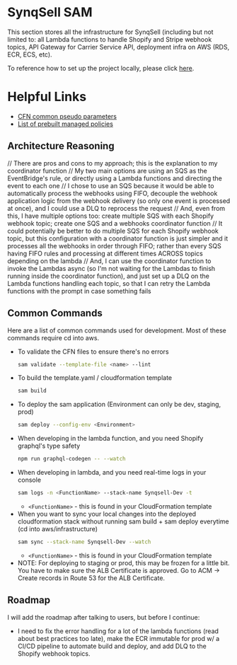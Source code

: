# SynqSell SAM

This section stores all the infrastructure for SynqSell (including but not limited to: all Lambda functions to handle Shopify and Stripe webhook topics, API Gateway for Carrier Service API, deployment infra on AWS (RDS, ECR, ECS, etc).

To reference how to set up the project locally, please click <a href="https://github.com/bobandash/synqsell_shopify">here</a>.

# Helpful Links
- [CFN common pseudo parameters](https://docs.aws.amazon.com/AWSCloudFormation/latest/UserGuide/pseudo-parameter-reference.html)
- [List of prebuilt managed policies](https://docs.aws.amazon.com/aws-managed-policy/latest/reference/AmazonECSTaskExecutionRolePolicy.html)

## Architecture Reasoning



// There are pros and cons to my approach; this is the explanation to my coordinator function
// My two main options are using an SQS as the EventBridge's rule, or directly using a Lambda functions and directing the event to each one
// I chose to use an SQS because it would be able to automatically process the webhooks using FIFO, decouple the webhook application logic from the webhook delivery (so only one event is processed at once), and I could use a DLQ to reprocess the request
// And, even from this, I have multiple options too: create multiple SQS with each Shopify webhook topic; create one SQS and a webhooks coordinator function
// It could potentially be better to do multiple SQS for each Shopify webhook topic, but this configuration with a coordinator function is just simpler and it processes all the webhooks in order through FIFO; rather than every SQS having FIFO rules and processing at different times ACROSS topics depending on the lambda
// And, I can use the coordinator function to invoke the Lambdas async (so I'm not waiting for the Lambdas to finish running inside the coordinator function), and just set up a DLQ on the Lambda functions handling each topic, so that I can retry the Lambda functions with the prompt in case something fails

## Common Commands

Here are a list of common commands used for development. Most of these commands require cd into aws.

- To validate the CFN files to ensure there's no errors
  ```sh
  sam validate --template-file <name> --lint
  ```
- To build the template.yaml / cloudformation template
  ```sh
  sam build
  ```
- To deploy the sam application (Environment can only be dev, staging, prod)
  ```sh
  sam deploy --config-env <Environment>
  ```
- When developing in the lambda function, and you need Shopify graphql's type safety
  ```sh
  npm run graphql-codegen -- --watch
  ```
- When developing in lambda, and you need real-time logs in your console
  ```sh
  sam logs -n <FunctionName> --stack-name Synqsell-Dev -t
  ```
  - `<FunctionName>` - this is found in your CloudFormation template
- When you want to sync your local changes into the deployed cloudformation stack without running sam build + sam deploy everytime (cd into aws/infrastructure)
  ```sh
  sam sync --stack-name Synqsell-Dev --watch
  ```
  - `<FunctionName>` - this is found in your CloudFormation template
- NOTE: For deploying to staging or prod, this may be frozen for a little bit. You have to make sure the ALB Certificate is approved. Go to ACM -> Create records in Route 53 for the ALB Certificate.

## Roadmap
I will add the roadmap after talking to users, but before I continue:
- I need to fix the error handling for a lot of the lambda functions (read about best practices too late), make the ECR immutable for prod w/ a CI/CD pipeline to automate build and deploy, and add DLQ to the Shopify webhook topics.
